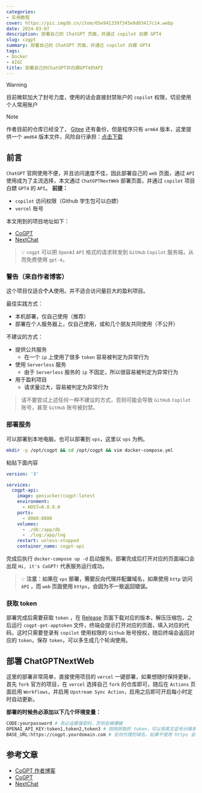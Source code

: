 ```yaml
---
categories: 
- 实用教程
cover: https://pic.imgdb.cn/item/65e941339f345e8d03417c14.webp
date: 2024-03-07
description: 部署自己的 ChatGPT 页面，并通过 copilot 白嫖 GPT4
slug: cogpt
summary: 部署自己的 ChatGPT 页面，并通过 copilot 白嫖 GPT4
tags:
- Docker
- AIGC
title: 部署自己的ChatGPT并白嫖GPT4的API
---
```

>[!WARNING]
>目前微软加大了封号力度，使用的话会直接封禁账户的 `copilot` 权限，切忌使用个人常用账户


>[!NOTE]
>作者目前的仓库已经没了， [Gitee](https://gitee.com/jiangsasa1999/CoGPT) 还有备份，但是程序只有 `arm64` 版本，这里提供一个 `amd64` 版本文件，风险自行承担：[点击下载](https://pan.grew.cc/d/%E9%98%BF%E9%87%8C%E4%BA%91%E7%9B%98/Files/cogpt-linux-amd64.zip?sign=lH8_USzCWgM9ljERFBhRtRSbzkz6AAtEPx7BE9Ux7nM=:0)
## 前言

`ChatGPT` 官网使用不便，并且访问速度不佳，因此部署自己的 `web` 页面，通过 `API` 使用成为了主流选择，本文通过 `ChatGPTNextWeb` 部署页面，并通过 `copilot` 项目白嫖 `GPT4` 的 `API`。
**前提：**

- `copilot` 访问权限（Github 学生包可以白嫖）
- `vercel` 账号

本文用到的项目地址如下：

- [CoGPT](https://github.com/Geniucker/CoGPT)
- [NextChat](https://github.com/ChatGPTNextWeb/ChatGPT-Next-Web)

> 💡 `cogpt` 可以把 `OpenAI` `API` 格式的请求转发到 `GitHub` `Copilot` 服务端，从而免费使用 `gpt-4`。


### 警告（来自作者博客）

这个项目仅适合**个人**使用。并不适合访问量巨大的盈利项目。

最佳实践方式：

- 本机部署，仅自己使用（推荐）
- 部署在个人服务器上，仅自己使用，或和几个朋友共同使用（不公开）

不建议的方式：

- 提供公共服务
    - 在一个 `ip` 上使用了很多 `token` 容易被判定为异常行为
- 使用 `Serverless` 服务
    - 由于 `Serverless` 服务的 `ip` 不固定，所以很容易被判定为异常行为
- 用于盈利项目
    - 请求量过大，容易被判定为异常行为

> 请不要尝试上述任何一种不建议的方式，否则可能会导致 `GitHub` `Copilot` 账号，甚至 `GitHub` 账号被封禁。
> 

### 部署服务

可以部署到本地电脑，也可以部署到 `vps`，这里以 `vps` 为例。

```bash
mkdir -p /opt/cogpt && cd /opt/cogpt && vim docker-compose.yml
```

粘贴下面内容

```yaml
version: '3'

services:
  cogpt-api:
    image: geniucker/cogpt:latest
    environment:
      - HOST=0.0.0.0
    ports:
      - 8080:8080
    volumes:
      - ./db:/app/db
      - ./log:/app/log
    restart: unless-stopped
    container_name: cogpt-api
```

完成后执行 `docker-compose up -d` 启动服务。部署完成后打开对应的页面端口会出现 `Hi, it's CoGPT!` 代表服务运行成功。


> 💡 **注意：如果在 `vps` 部署，需要反向代理并配置域名，如果使用 `http` 访问 `API` ，而 `web` 页面使用 `https`，会因为不一致返回错误。**


### 获取 token

部署完成后需要获取 `token` ，在 [Release](https://github.com/Geniucker/CoGPT/releases) 页面下载对应的版本，解压压缩包，之后运行 `cogpt-get-apptoken` 文件，终端会提示打开对应的页面，填入对应的代码，这时只需要登录有 `copilot` 使用权限的 `Github` 账号授权，随后终端会返回对应的 `token`，保存 `token`，可以多生成几个轮询使用。

## 部署 ChatGPTNextWeb

这里的部署非常简单，直接使用项目的 `vercel` 一键部署，如果想随时保持更新，首先 `fork` 官方的项目，在 `vercel` 选择自己 `fork` 的仓库即可，随后在 `Actions` 页面启用 `Workflows`，并启用 `Upstream Sync Action`，启用之后即可开启每小时定时自动更新。

**部署的时候务必添加以下几个环境变量：**

```bash
CODE:yourpassword # 务必设置强密码，否则会被爆破
OPENAI_API_KEY:token1,token2,token3 # 刚刚获取的 token，可以用英文逗号分隔多个 key(此项为必须)
BASE_URL:https://cogpt.yourdomain.com # 反向代理的域名，如果不使用 https 会出现错误
```

##  参考文章

- [CoGPT 作者博客](https://blog.geniucker.top/2024/01/26/%E9%80%9A%E8%BF%87-GitHub-Copilot-%E5%85%8D%E8%B4%B9%E4%BD%BF%E7%94%A8-gpt-4/#%E4%BD%BF%E7%94%A8)
- [CoGPT](https://github.com/Geniucker/CoGPT)
- [NextChat](https://github.com/ChatGPTNextWeb/ChatGPT-Next-Web/blob/main/README_CN.md)